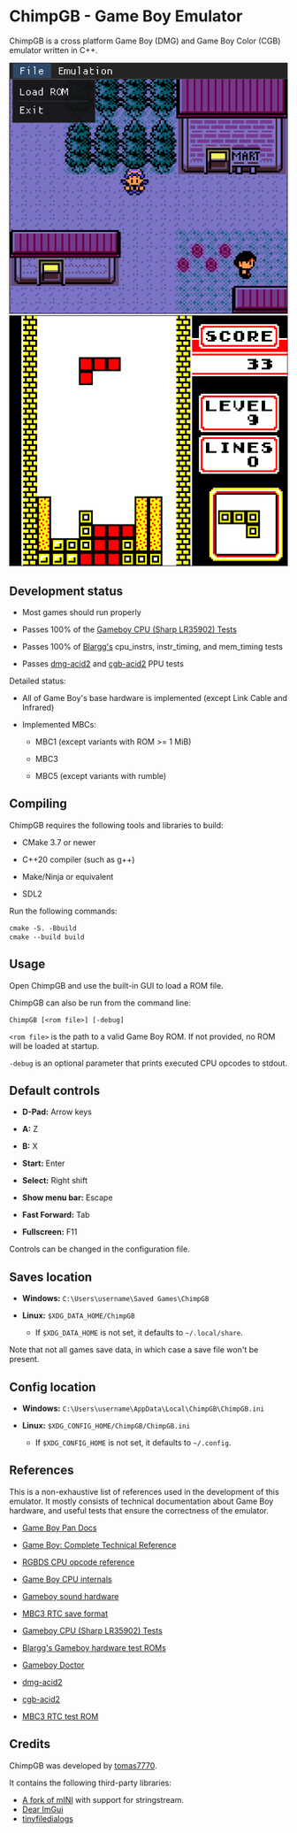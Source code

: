 # ChimpGB - Game Boy Emulator

ChimpGB is a cross platform Game Boy (DMG) and Game Boy Color (CGB) emulator written in C++.

<picture>
    <img src="images/screenshot0.png" alt="ChimpGB running Pokemon Crystal">
</picture>
<picture>
    <img src="images/screenshot1.png" alt="ChimpGB running Tetris">
</picture>

## Development status

- Most games should run properly

- Passes 100% of the [Gameboy CPU (Sharp LR35902) Tests](https://github.com/SingleStepTests/GameboyCPUTests)

- Passes 100% of [Blargg's](https://github.com/retrio/gb-test-roms/tree/master) cpu\_instrs, instr\_timing, and mem\_timing tests

- Passes [dmg-acid2](https://github.com/mattcurrie/dmg-acid2) and [cgb-acid2](https://github.com/mattcurrie/cgb-acid2) PPU tests

Detailed status:

- All of Game Boy's base hardware is implemented (except Link Cable and Infrared)

- Implemented MBCs:

    - MBC1 (except variants with ROM >= 1 MiB)

    - MBC3

    - MBC5 (except variants with rumble)

## Compiling

ChimpGB requires the following tools and libraries to build:

- CMake 3.7 or newer

- C++20 compiler (such as g++)

- Make/Ninja or equivalent

- SDL2

Run the following commands:

```
cmake -S. -Bbuild
cmake --build build
```

## Usage

Open ChimpGB and use the built-in GUI to load a ROM file.

ChimpGB can also be run from the command line:

```
ChimpGB [<rom file>] [-debug]
```

`<rom file>` is the path to a valid Game Boy ROM. If not provided, no ROM will be loaded at startup.

`-debug` is an optional parameter that prints executed CPU opcodes to stdout.

## Default controls

- **D-Pad:** Arrow keys

- **A:** Z

- **B:** X

- **Start:** Enter

- **Select:** Right shift

- **Show menu bar:** Escape

- **Fast Forward:** Tab

- **Fullscreen:** F11

Controls can be changed in the configuration file.

## Saves location

- **Windows:** `C:\Users\username\Saved Games\ChimpGB`

- **Linux:** `$XDG_DATA_HOME/ChimpGB`

    - If `$XDG_DATA_HOME` is not set, it defaults to `~/.local/share`.

Note that not all games save data, in which case a save file won't be present.

## Config location

- **Windows:** `C:\Users\username\AppData\Local\ChimpGB\ChimpGB.ini`

- **Linux:** `$XDG_CONFIG_HOME/ChimpGB/ChimpGB.ini`

    - If `$XDG_CONFIG_HOME` is not set, it defaults to `~/.config`.

## References

This is a non-exhaustive list of references used in the development of this emulator. It mostly consists of technical documentation about Game Boy hardware, and useful tests that ensure the correctness of the emulator.

- [Game Boy Pan Docs](https://gbdev.io/pandocs/)

- [Game Boy: Complete Technical Reference](https://gekkio.fi/files/gb-docs/gbctr.pdf)

- [RGBDS CPU opcode reference](https://rgbds.gbdev.io/docs/v0.9.3/gbz80.7)

- [Game Boy CPU internals](https://gist.github.com/SonoSooS/c0055300670d678b5ae8433e20bea595)

- [Gameboy sound hardware](https://gbdev.gg8.se/wiki/articles/Gameboy_sound_hardware)

- [MBC3 RTC save format](https://bgb.bircd.org/rtcsave.html)

- [Gameboy CPU (Sharp LR35902) Tests](https://github.com/SingleStepTests/GameboyCPUTests)

- [Blargg's Gameboy hardware test ROMs](https://github.com/retrio/gb-test-roms)

- [Gameboy Doctor](https://github.com/robert/gameboy-doctor)

- [dmg-acid2](https://github.com/mattcurrie/dmg-acid2)

- [cgb-acid2](https://github.com/mattcurrie/cgb-acid2)

- [MBC3 RTC test ROM](https://github.com/aaaaaa123456789/rtc3test)

## Credits

ChimpGB was developed by [tomas7770](https://github.com/tomas7770).

It contains the following third-party libraries:

- [A fork of mINI](https://github.com/IruzzArcana/mINI) with support for stringstream.
- [Dear ImGui](https://github.com/ocornut/imgui)
- [tinyfiledialogs](https://sourceforge.net/projects/tinyfiledialogs/)
